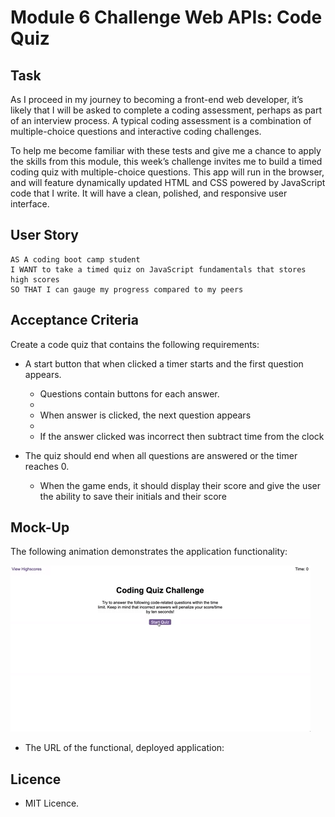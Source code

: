 # Module 6 Challenge Web APIs: Code Quiz

## Task

As I proceed in my journey to becoming a front-end web developer, it’s likely that I will be asked to complete a coding assessment, perhaps as part of an interview process. A typical coding assessment is a combination of multiple-choice questions and interactive coding challenges. 

To help me become familiar with these tests and give me a chance to apply the skills from this module, this week’s challenge invites me to build a timed coding quiz with multiple-choice questions. This app will run in the browser, and will feature dynamically updated HTML and CSS powered by JavaScript code that I write. It will have a clean, polished, and responsive user interface. 
 

## User Story

```
AS A coding boot camp student
I WANT to take a timed quiz on JavaScript fundamentals that stores high scores
SO THAT I can gauge my progress compared to my peers
```

## Acceptance Criteria

Create a code quiz that contains the following requirements:

* A start button that when clicked a timer starts and the first question appears.
 
  * Questions contain buttons for each answer.
  * 
  * When answer is clicked, the next question appears
  * 
  * If the answer clicked was incorrect then subtract time from the clock

* The quiz should end when all questions are answered or the timer reaches 0.

  * When the game ends, it should display their score and give the user the ability to save their initials and their score
  
## Mock-Up

The following animation demonstrates the application functionality:

![Animation of code quiz. Presses button to start quiz. Clicks the button for the answer to each question, displays if answer was correct or incorrect. Quiz finishes and displays high scores. User adds their intials, then clears their intials and starts over.](./assets/08-web-apis-challenge-demo.gif)

* The URL of the functional, deployed application: 

## Licence

* MIT Licence.



